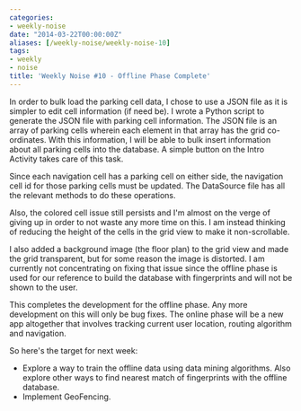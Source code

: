 ```yaml
---
categories:
- weekly-noise
date: "2014-03-22T00:00:00Z"
aliases: [/weekly-noise/weekly-noise-10]
tags:
- weekly
- noise
title: 'Weekly Noise #10 - Offline Phase Complete'
---
```

In order to bulk load the parking cell data, I chose to use a JSON file as it is simpler to edit cell information (if need be). I wrote a Python script to generate the JSON file with parking cell information. The JSON file is an array of parking cells wherein each element in that array has the grid co-ordinates. With this information, I will be able to bulk insert information about all parking cells into the database. A simple button on the Intro Activity takes care of this task.

Since each navigation cell has a parking cell on either side, the navigation cell id for those parking cells must be updated. The DataSource file has all the relevant methods to do these operations.

Also, the colored cell issue still persists and I'm almost on the verge of giving up in order to not waste any more time on this. I am instead thinking of reducing the height of the cells in the grid view to make it non-scrollable.

I also added a background image (the floor plan) to the grid view and made the grid transparent, but for some reason the image is distorted. I am currently not concentrating on fixing that issue since the offline phase is used for our reference to build the database with fingerprints and will not be shown to the user.

This completes the development for the offline phase. Any more development on this will only be bug fixes. The online phase will be a new app altogether that involves tracking current user location, routing algorithm and navigation.

So here's the target for next week:

- Explore a way to train the offline data using data mining algorithms. Also explore other ways to find nearest match of fingerprints with the offline database.
- Implement GeoFencing.

